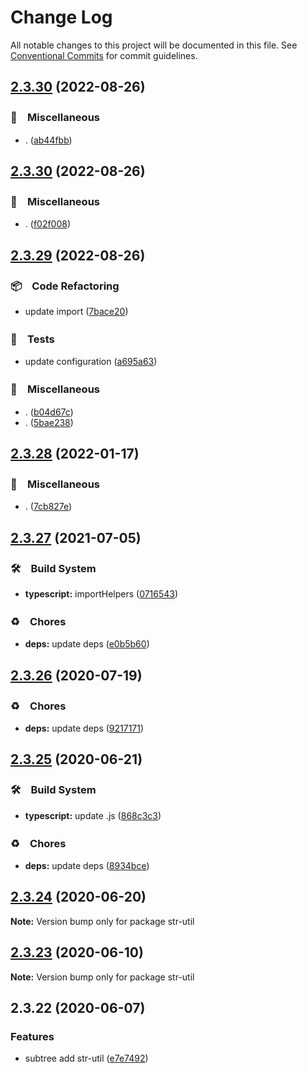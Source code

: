 # Change Log

All notable changes to this project will be documented in this file.
See [Conventional Commits](https://conventionalcommits.org) for commit guidelines.

## [2.3.30](https://github.com/bluelovers/ws-string/compare/str-util@2.3.30...str-util@2.3.30) (2022-08-26)



### 🔖　Miscellaneous

* . ([ab44fbb](https://github.com/bluelovers/ws-string/commit/ab44fbb3afc8931caea68a1528c74a4e873b0731))



## [2.3.30](https://github.com/bluelovers/ws-string/compare/str-util@2.3.29...str-util@2.3.30) (2022-08-26)



### 🔖　Miscellaneous

* . ([f02f008](https://github.com/bluelovers/ws-string/commit/f02f0084480b8c21f85f55f1c0d5f0e0e86306dc))



## [2.3.29](https://github.com/bluelovers/ws-string/compare/str-util@2.3.28...str-util@2.3.29) (2022-08-26)



### 📦　Code Refactoring

* update import ([7bace20](https://github.com/bluelovers/ws-string/commit/7bace20f1efebf35b133e58e6dd107bb2ceeb562))


### 🚨　Tests

* update configuration ([a695a63](https://github.com/bluelovers/ws-string/commit/a695a63cafc1a89b5f86cdbeb4cf1295933c9039))


### 🔖　Miscellaneous

* . ([b04d67c](https://github.com/bluelovers/ws-string/commit/b04d67c8ca4b321cf88b01d82beb645f43a052e1))
* . ([5bae238](https://github.com/bluelovers/ws-string/commit/5bae23820b5f8032d9715292c485ed3272909c36))



## [2.3.28](https://github.com/bluelovers/ws-string/compare/str-util@2.3.27...str-util@2.3.28) (2022-01-17)


### 🔖　Miscellaneous

* . ([7cb827e](https://github.com/bluelovers/ws-string/commit/7cb827e5dc146474f8385ba919eefb48824c1dc2))





## [2.3.27](https://github.com/bluelovers/ws-string/compare/str-util@2.3.26...str-util@2.3.27) (2021-07-05)


### 🛠　Build System

* **typescript:** importHelpers ([0716543](https://github.com/bluelovers/ws-string/commit/07165434bf3e251a31c4d27966ea53136e5bc2e0))


### ♻️　Chores

* **deps:** update deps ([e0b5b60](https://github.com/bluelovers/ws-string/commit/e0b5b60acb7109a0f7a634ba942ada935906e655))





## [2.3.26](https://github.com/bluelovers/ws-string/compare/str-util@2.3.25...str-util@2.3.26) (2020-07-19)


### ♻️　Chores

* **deps:** update deps ([9217171](https://github.com/bluelovers/ws-string/commit/92171710ad05549c9fef9fc875b3b587d87afdb1))





## [2.3.25](https://github.com/bluelovers/ws-string/compare/str-util@2.3.24...str-util@2.3.25) (2020-06-21)


### 🛠　Build System

* **typescript:** update .js ([868c3c3](https://github.com/bluelovers/ws-string/commit/868c3c3f987efc2b7bc35cbd4c99ba1d79e33109))


### ♻️　Chores

* **deps:** update deps ([8934bce](https://github.com/bluelovers/ws-string/commit/8934bce53827a2af68a117c6e561fe201c5037ea))





## [2.3.24](https://github.com/bluelovers/ws-string/compare/str-util@2.3.23...str-util@2.3.24) (2020-06-20)

**Note:** Version bump only for package str-util





## [2.3.23](https://github.com/bluelovers/ws-string/compare/str-util@2.3.22...str-util@2.3.23) (2020-06-10)

**Note:** Version bump only for package str-util





## 2.3.22 (2020-06-07)


### Features

* subtree add str-util ([e7e7492](https://github.com/bluelovers/ws-string/commit/e7e74928ab4dd8e36caf5cebffe43f5d19a50b4e))
